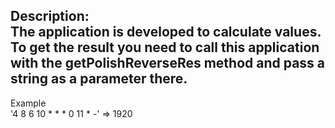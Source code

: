 Description:   
The application is developed to calculate values.  To get the result you need to call this application with the getPolishReverseRes method and pass a string as a parameter there.  
---
  
Example  
'4 8 6 10 * * * 0 11 * -' => 1920

